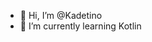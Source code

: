 - 👋 Hi, I’m @Kadetino
- 🌱 I’m currently learning Kotlin

<!---
Kadetino/Kadetino is a ✨ special ✨ repository because its `README.md` (this file) appears on your GitHub profile.
You can click the Preview link to take a look at your changes.
--->
